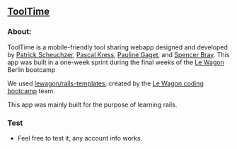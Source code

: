 ## [ToolTime](https://tooltime.club)

### About:
ToolTime is a mobile-friendly tool sharing webapp designed and developed by [Patrick Scheuchzer](https://github.com/patrick-scheuchzer), [Pascal Kress](https://github.com/wabi69sabi), [Pauline Gaget](https://github.com/lupiane), and [Spencer Bray](https://github.com/letired). This app was built in a one-week sprint during the final weeks of the [Le Wagon](https://lewagon.com/) Berlin bootcamp

We used [lewagon/rails-templates](https://github.com/lewagon/rails-templates), created by the [Le Wagon coding bootcamp](https://www.lewagon.com) team.

This app was mainly built for the purpose of learning rails.

### Test
- Feel free to test it, any account info works.
